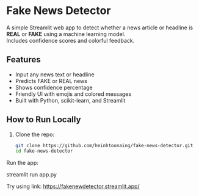 # Fake News Detector

A simple Streamlit web app to detect whether a news article or headline is **REAL** or **FAKE** using a machine learning model.  
Includes confidence scores and colorful feedback.

## Features

- Input any news text or headline
- Predicts FAKE or REAL news
- Shows confidence percentage
- Friendly UI with emojis and colored messages
- Built with Python, scikit-learn, and Streamlit

## How to Run Locally

1. Clone the repo:

   ```bash
   git clone https://github.com/heinhtoonaing/fake-news-detector.git
   cd fake-news-detector
Run the app:

streamlit run app.py

Try using link: https://fakenewdetector.streamlit.app/

